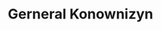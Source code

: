 ---
title: Gerneral Konownizyn
name: Konownizyn
full_name: Peter Petrowitsch Konownizyn
alias: Konownizyn
group: Russische Armee
rank: General
priority: 2
---